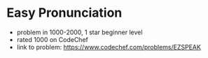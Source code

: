 # Easy Pronunciation

* problem in 1000-2000, 1 star beginner level
* rated 1000 on CodeChef
* link to problem: https://www.codechef.com/problems/EZSPEAK